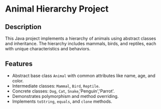 # Animal Hierarchy Project

## Description
This Java project implements a hierarchy of animals using abstract classes and inheritance. The hierarchy includes mammals, birds, and reptiles, each with unique characteristics and behaviors.

## Features
- Abstract base class `Animal` with common attributes like name, age, and color.
- Intermediate classes: `Mammal`, `Bird`, `Reptile`.
- Concrete classes: `Dog`, `Cat`, `Snake`,'Penguin','Parrot'.
- Demonstrates polymorphism and method overriding.
- Implements `toString`, `equals`, and `clone` methods.
